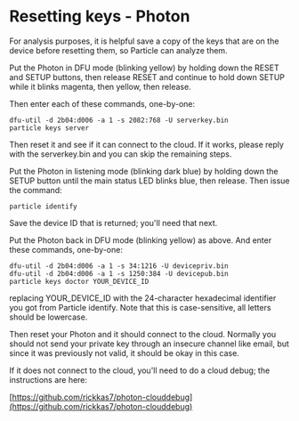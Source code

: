 # Resetting keys - Photon

For analysis purposes, it is helpful save a copy of the keys that are on the device before resetting them, so Particle can analyze them.

Put the Photon in DFU mode (blinking yellow) by holding down the RESET and SETUP buttons, then release RESET and continue to hold down SETUP while it blinks magenta, then yellow, then release.

Then enter each of these commands, one-by-one:

```
dfu-util -d 2b04:d006 -a 1 -s 2082:768 -U serverkey.bin
particle keys server
```

Then reset it and see if it can connect to the cloud. If it works, please reply with the serverkey.bin and you can skip the remaining steps.

Put the Photon in listening mode (blinking dark blue) by holding down the SETUP button until the main status LED blinks blue, then release. Then issue the command:

```
particle identify
```

Save the device ID that is returned; you'll need that next.

Put the Photon back in DFU mode (blinking yellow) as above. And enter these commands, one-by-one:

```
dfu-util -d 2b04:d006 -a 1 -s 34:1216 -U devicepriv.bin
dfu-util -d 2b04:d006 -a 1 -s 1250:384 -U devicepub.bin
particle keys doctor YOUR_DEVICE_ID
```

replacing YOUR_DEVICE_ID with the 24-character hexadecimal identifier you got from Particle identify. Note that this is case-sensitive, all letters should be lowercase.

Then reset your Photon and it should connect to the cloud. Normally you should not send your private key through an insecure channel like email, but since it was previously not valid, it should be okay in this case.

If it does not connect to the cloud, you'll need to do a cloud debug; the instructions are here:

[https://github.com/rickkas7/photon-clouddebug](https://github.com/rickkas7/photon-clouddebug)


